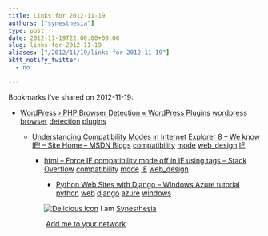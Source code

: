 ```yaml
---
title: Links for 2012-11-19
authors: ["synesthesia"]
type: post
date: 2012-11-19T22:00:00+00:00
slug: links-for-2012-11-19 
aliases: ["/2012/11/19/links-for-2012-11-19"]
aktt_notify_twitter:
  - no

---
```

Bookmarks I&#8217;ve shared on 2012-11-19:

  * [WordPress &rsaquo; PHP Browser Detection &laquo; WordPress Plugins][1] 
    [wordpress][2] [browser][3] [detection][4] [plugins][5] </li> 
    
      * [Understanding Compatibility Modes in Internet Explorer 8 &#8211; We know IE! &#8211; Site Home &#8211; MSDN Blogs][6] 
        [compatibility][7] [mode][8] [web_design][9] [IE][10] </li> 
        
          * [html &#8211; Force IE compatibility mode off in IE using tags &#8211; Stack Overflow][11] 
            [compatibility][7] [mode][8] [IE][10] [web_design][9] </li> 
            
              * [Python Web Sites with Django &#8211; Windows Azure tutorial][12] 
                [python][13] [web][14] [django][15] [azure][16] [windows][17] </li> </ul> 
                
                <p class="deliciouslink">
                  <a href="https://del.icio.us/synesthesia" title="See all my bookmarks on del.icio.us"><img src="https://www.synesthesia.co.uk/images/deliciousicon.jpg" alt="Delicious icon" /></a>&nbsp;I am <a href="https://del.icio.us/synesthesia" title="See all my bookmarks on del.icio.us">Synesthesia</a>
                </p>
                
                <p class="deliciouslink">
                  <a href="https://del.icio.us/network?add=synesthesia" title="Add me to your del.icio.us network"><img src="https://www.synesthesia.co.uk/images/add.gif" alt="" /></a>&nbsp;<a href="https://del.icio.us/network?add=synesthesia" title="Add me to your del.icio.us network">Add me to your network</a>
                </p>

 [1]: https://wordpress.org/extend/plugins/php-browser-detection/
 [2]: https://www.delicious.com/synesthesia/wordpress
 [3]: https://www.delicious.com/synesthesia/browser
 [4]: https://www.delicious.com/synesthesia/detection
 [5]: https://www.delicious.com/synesthesia/plugins
 [6]: https://blogs.msdn.com/b/askie/archive/2009/03/23/understanding-compatibility-modes-in-internet-explorer-8.aspx
 [7]: https://www.delicious.com/synesthesia/compatibility
 [8]: https://www.delicious.com/synesthesia/mode
 [9]: https://www.delicious.com/synesthesia/web_design
 [10]: https://www.delicious.com/synesthesia/IE
 [11]: https://stackoverflow.com/questions/3449286/force-ie-compatibility-mode-off-in-ie-using-tags
 [12]: https://www.windowsazure.com/en-us/develop/python/tutorials/web-sites-with-django/
 [13]: https://www.delicious.com/synesthesia/python
 [14]: https://www.delicious.com/synesthesia/web
 [15]: https://www.delicious.com/synesthesia/django
 [16]: https://www.delicious.com/synesthesia/azure
 [17]: https://www.delicious.com/synesthesia/windows
